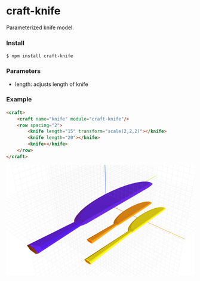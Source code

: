 # craft-knife

Parameterized knife model.

### Install
    $ npm install craft-knife

### Parameters
- length: adjusts length of knife

### Example
```html
<craft>
    <craft name="knife" module="craft-knife"/>
    <row spacing="2">
        <knife length="15" transform="scale(2,2,2)"></knife>
        <knife length="20"></knife>
        <knife></knife>
    </row>
</craft>
```

![example](example.png)
